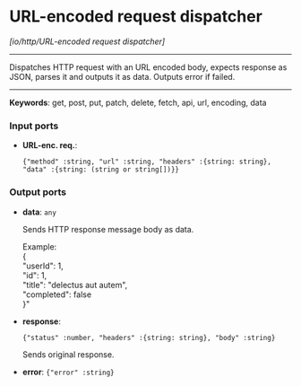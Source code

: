 # URL-encoded request dispatcher

_[io/http/URL-encoded request dispatcher]_

---

Dispatches HTTP request with an URL encoded body, expects response as JSON, parses it and outputs it as data. Outputs error if failed.  

---

__Keywords__: get, post, put, patch, delete, fetch, api, url, encoding, data

### Input ports

* __URL-enc. req.__: 
    ```
    {"method" :string, "url" :string, "headers" :{string: string}, "data" :{string: (string or string[])}}
    ```

### Output ports

* __data__: ` any `

    Sends HTTP response message body as data.  
      
    Example:  
    {  
      "userId": 1,   
      "id": 1,   
      "title": "delectus aut autem",    
      "completed": false  
    }"  


* __response__: 
    ```
    {"status" :number, "headers" :{string: string}, "body" :string}
    ```

    Sends original response.  


* __error__: ` {"error" :string} `

